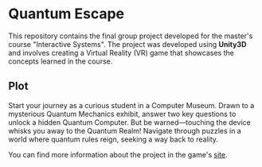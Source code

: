 # Quantum Escape

This repository contains the final group project developed for the master's course "Interactive Systems". The project was developed using **Unity3D** and involves creating a Virtual Reality (VR) game that showcases the concepts learned in the course. 

## Plot
Start your journey as a curious student in a Computer Museum. Drawn to a mysterious Quantum Mechanics exhibit, answer two key questions to unlock a hidden Quantum Computer. But be warned—touching the device whisks you away to the Quantum Realm! Navigate through puzzles in a world where quantum rules reign, seeking a way back to reality.

You can find more information about the project in the game's [site](https://mariangelapol.github.io/M110_INTERACTIVE_SYSTEMS/).
